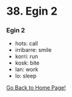# 38. Egin 2
### Egin 2
* hots: call
* irribarre: smile
* korri: run
* kosk: bite
* lan: work
* lo: sleep

[ Go Back to Home Page!](..)
